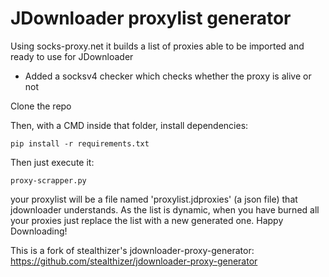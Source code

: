 # JDownloader proxylist generator

Using socks-proxy.net it builds a list of proxies able to be imported and ready to use for JDownloader

- Added a socksv4 checker which checks whether the proxy is alive or not

Clone the repo

Then, with a CMD inside that folder, install dependencies:
```
pip install -r requirements.txt
```

Then just execute it:

```
proxy-scrapper.py
```

your proxylist will be a file named 'proxylist.jdproxies' (a json file) that jdownloader understands.
As the list is dynamic, when you have burned all your proxies just replace the list with a new generated one. 
Happy Downloading!

This is a fork of stealthizer's jdownloader-proxy-generator: https://github.com/stealthizer/jdownloader-proxy-generator
